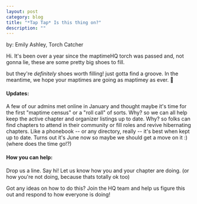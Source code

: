 ```yaml
---
layout: post
category: blog
title: "*Tap Tap* Is this thing on?"
description: ""
---
```

by: Emily Ashley, Torch Catcher

Hi. It's been over a year since the maptimeHQ torch was passed and, not gonna lie, these are some pretty big shoes to fill.

but they're _definitely_ shoes worth filling! just gotta find a groove. In the meantime, we hope your maptimes are going as maptimey as ever. :rainbow:

#### Updates:
A few of our admins met online in January and thought maybe it's time for the first "maptime census" or a "roll call" of sorts. Why? so we can all help keep the active chapter and organizer listings up to date. Why? so folks can find chapters to attend in their community or fill roles and revive hibernating chapters. Like a phonebook -- or any directory, really -- it's best when kept up to date. Turns out it's June now so maybe we should get a move on it :) (where does the time go!?)

#### How you can help:
Drop us a line. Say hi! Let us know how you and your chapter are doing. (or how you're not doing, because thats totally ok too)

Got any ideas on how to do this? Join the HQ team and help us figure this out and respond to how everyone is doing!
